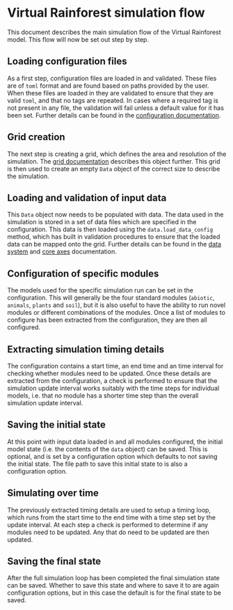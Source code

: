 # Virtual Rainforest simulation flow

This document describes the main simulation flow of the Virtual Rainforest model. This
flow will now be set out step by step.

## Loading configuration files

As a first step, configuration files are loaded in and validated. These files are of
`toml` format and are found based on paths provided by the user. When these files are
loaded in they are validated to ensure that they are valid `toml`, and that no tags are
repeated. In cases where a required tag is not present in any file, the validation will
fail unless a default value for it has been set. Further details can be found in the
[configuration documentation](./core/config.md).

## Grid creation

The next step is creating a grid, which defines the area and resolution of the
simulation. The [grid documentation](./core/grid.md) describes this object further. This
grid is then used to create an empty `Data` object of the correct size to describe the
simulation.

## Loading and validation of input data

This `Data` object now needs to be populated with data. The data used in the simulation
is stored in a set of data files which are specified in the configuration. This data
is then loaded using the `data.load_data_config` method, which has built in validation
procedures to ensure that the loaded data can be mapped onto the grid. Further details
can be found in the [data system](./core/data.md) and [core axes](./core/axes.md)
documentation.

## Configuration of specific modules

The models used for the specific simulation run can be set in the configuration. This
will generally be the four standard modules (`abiotic`, `animals`, `plants` and `soil`),
but it is also useful to have the ability to run novel modules or different combinations
of the modules. Once a list of modules to configure has been extracted from the
configuration, they are then all configured.

## Extracting simulation timing details

The configuration contains a start time, an end time and an time interval for checking
whether modules need to be updated. Once these details are extracted from the
configuration, a check is performed to ensure that the simulation update interval works
suitably with the time steps for individual models, i.e. that no module has a shorter
time step than the overall simulation update interval.

## Saving the initial state

At this point with input data loaded in and all modules configured, the initial model
state (i.e. the contents of the `data` object) can be saved. This is optional, and is
set by a configuration option which defaults to not saving the initial state. The file
path to save this initial state to is also a configuration option.

## Simulating over time

The previously extracted timing details are used to setup a timing loop, which runs from
the start time to the end time with a time step set by the update interval. At each
step a check is performed to determine if any modules need to be updated. Any that do
need to be updated are then updated.

## Saving the final state

After the full simulation loop has been completed the final simulation state can be
saved. Whether to save this state and where to save it to are again configuration
options, but in this case the default is for the final state to be saved.
